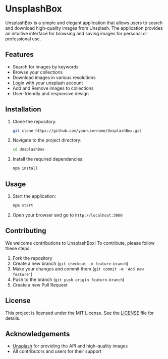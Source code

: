 # UnsplashBox

UnsplashBox is a simple and elegant application that allows users to search and download high-quality images from Unsplash. The application provides an intuitive interface for browsing and saving images for personal or professional use.

## Features

- Search for images by keywords
- Browse your collections
- Download images in various resolutions
- Login with your unsplash account
- Add and Remove images to collections
- User-friendly and responsive design

## Installation

1. Clone the repository:
    ```bash
    git clone https://github.com/yourusername/UnsplashBox.git
    ```
2. Navigate to the project directory:
    ```bash
    cd UnsplashBox
    ```
3. Install the required dependencies:
    ```bash
    npm install
    ```

## Usage

1. Start the application:
    ```bash
    npm start
    ```
2. Open your browser and go to `http://localhost:3000`

## Contributing

We welcome contributions to UnsplashBox! To contribute, please follow these steps:

1. Fork the repository
2. Create a new branch (`git checkout -b feature-branch`)
3. Make your changes and commit them (`git commit -m 'Add new feature'`)
4. Push to the branch (`git push origin feature-branch`)
5. Create a new Pull Request

## License

This project is licensed under the MIT License. See the [LICENSE](./LICENSE) file for details.

## Acknowledgements

- [Unsplash](https://unsplash.com) for providing the API and high-quality images
- All contributors and users for their support
